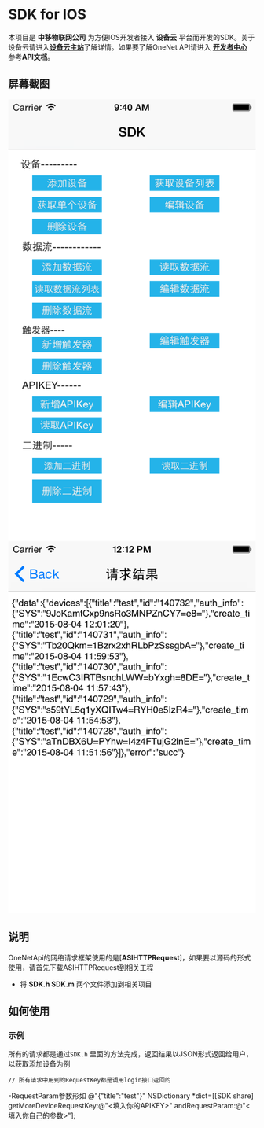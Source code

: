 # SDK for IOS #

本项目是 **中移物联网公司** 为方便IOS开发者接入 **设备云** 平台而开发的SDK。关于设备云请进入[**设备云主站**](http://open.iot.10086.cn)了解详情。如果要了解OneNet API请进入 [**开发者中心**](http://open.iot.10086.cn/develop/doc/api/restfullist "开发者中心") 参考**API文档**。

## 屏幕截图 ##

![screenshot2](/img/4.png)
![screenshot3](/img/3.png)

## 说明 ##

OneNetApi的网络请求框架使用的是[**ASIHTTPRequest**]，如果要以源码的形式使用，请首先下载ASIHTTPRequest到相关工程

- 将 **SDK.h SDK.m** 两个文件添加到相关项目



## 如何使用 ##

### 示例 ###

所有的请求都是通过`SDK.h` 里面的方法完成，返回结果以JSON形式返回给用户，以获取添加设备为例

    // 所有请求中用到的RequestKey都是调用login接口返回的
  
   -RequestParam参数形如 @"{\"title\":\"test\"}"
     NSDictionary *dict=[[SDK share] getMoreDeviceRequestKey:@"<填入你的APIKEY>" andRequestParam:@"<填入你自己的参数>"];
   
